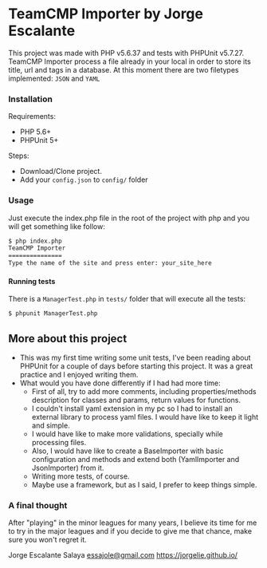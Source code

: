 # TeamCMP Importer by Jorge Escalante
This project was made with PHP v5.6.37 and tests with PHPUnit v5.7.27.
TeamCMP Importer process a file already in your local in order to store its title, url and tags in a database.
At this moment there are two filetypes implemented: `JSON` and `YAML`
### Installation
Requirements:
- PHP 5.6+
- PHPUnit 5+

Steps:
- Download/Clone project.
- Add your `config.json` to `config/` folder
 
### Usage
Just execute the index.php file in the root of the project with php and you will get something like follow:
```sh
$ php index.php
TeamCMP Importer
===============
Type the name of the site and press enter: your_site_here
```
#### Running tests
There is a `ManagerTest.php` in `tests/` folder that will execute all the tests:
```sh
$ phpunit ManagerTest.php
```

## More about this project
- This was my first time writing some unit tests, I've been reading about PHPUnit for a couple of days before starting this project. It was a great practice and I enjoyed writing them.
- What would you have done differently if I had had more time:
    * First of all, try to add more comments, including properties/methods description for classes and params, return values for functions.
    * I couldn't install yaml extension in my pc so I had to install an external library to process yaml files. I would have like to keep it light and simple.
    * I would have like to make more validations, specially while processing files.
    * Also, I would have like to create a BaseImporter with basic configuration and methods and extend both (YamlImporter and JsonImporter) from it.
    * Writing more tests, of course.
    * Maybe use a framework, but as I said, I prefer to keep things simple.

### A final thought
After "playing" in the minor leagues for many years, I believe its time for me to try in the major leagues and if you decide to give me that chance, make sure you won't regret it.

Jorge Escalante Salaya
essajole@gmail.com
https://jorgelie.github.io/
    